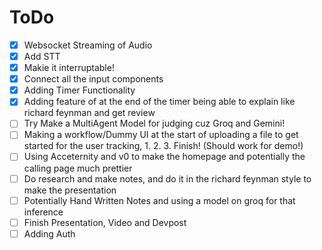 # ToDo

- [X] Websocket Streaming of Audio
- [X] Add STT
- [X] Makie it interruptable!
- [X] Connect all the input components
- [X] Adding Timer Functionality
- [X] Adding feature of at the end of the timer being able to explain like richard feynman and get review
- [ ] Try Make a MultiAgent Model for judging cuz Groq and Gemini!
- [ ] Making a workflow/Dummy UI at the start of uploading a file to get started for the user tracking, 1. 2. 3. Finish! (Should work for demo!)
- [ ] Using Acceternity and v0 to make the homepage and potentially the calling page much prettier
- [ ] Do research and make notes, and do it in the richard feynman style to make the presentation
- [ ] Potentially Hand Written Notes and using a model on groq for that inference
- [ ] Finish Presentation, Video and Devpost
- [ ] Adding Auth
